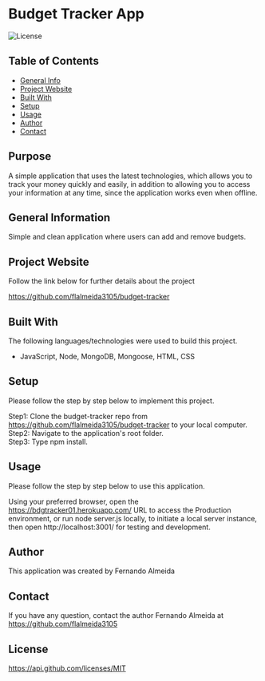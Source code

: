# Budget Tracker App 

![License](https://img.shields.io/badge/License-MIT-orange.svg?style=plastic&logo=appveyor)

## Table of Contents
* [General Info](#general-information)
* [Project Website](#project-website)
* [Built With](#Built-With)
* [Setup](#setup)
* [Usage](#usage)
* [Author](#author)
* [Contact](#Contact)

## Purpose
A simple application that uses the latest technologies, which allows you to track your money quickly and easily, in addition to allowing you to access your information at any time, since the application works even when offline.

## General Information
Simple and clean application where users can add and remove budgets. 

## Project Website
Follow the link below for further details about the project 

https://github.com/flalmeida3105/budget-tracker

## Built With
The following languages/technologies were used to build this project. 

*  JavaScript, Node, MongoDB, Mongoose, HTML, CSS

## Setup
Please follow the step by step below to implement this project. 

Step1: Clone the budget-tracker repo from https://github.com/flalmeida3105/budget-tracker to your local computer. <br> Step2: Navigate to the application's root folder. <br> Step3: Type npm install. <br>  

## Usage
Please follow the step by step below to use this application. 

Using your preferred browser, open the https://bdgtracker01.herokuapp.com/ URL to access the Production environment, or run node server.js locally, to initiate a local server instance, then open http://localhost:3001/ for testing and development.  

## Author
This application was created by Fernando Almeida

## Contact
If you have any question, contact the author Fernando Almeida at https://github.com/flalmeida3105

## License
 https://api.github.com/licenses/MIT
